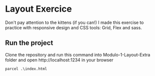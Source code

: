 # Layout Exercice 

Don't pay attention to the kittens (if you can!) I made this exercise to practice with responsive design and CSS tools: Grid, Flex and sass.

## Run the project
Clone the repository and run this command into Modulo-1-Layout-Extra folder and open http://localhost:1234 in your browser 

```
parcel .\index.html 
```
